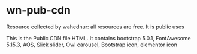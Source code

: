 # wn-pub-cdn
Resource collected by wahednur: all resources are free. It is public uses

This is the Public CDN file HTML. It contains bootstrap 5.0.1, FontAwesome 5.15.3, AOS, Slick slider, Owl carousel, Bootstrap icon, elementor icon
